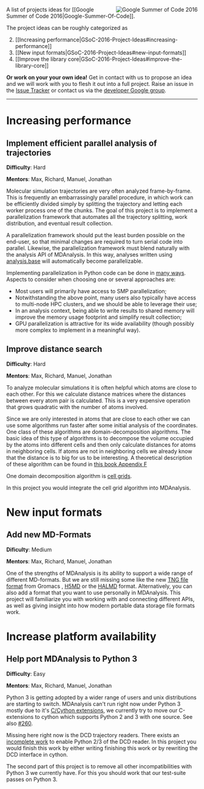 <img src="https://developers.google.com/open-source/gsoc/images/gsoc2016-sun-373x373.png" title="Google Summer of Code 2016" alt="Google Summer of Code 2016" align="right"/>
A list of projects ideas for [[Google Summer of Code 2016|Google-Summer-Of-Code]].

The project ideas can be roughly categorized as

2. [[Increasing performance|GSoC-2016-Project-Ideas#increasing-performance]]
3. [[New input formats|GSoC-2016-Project-Ideas#new-input-formats]]
6. [[Improve the library core|GSoC-2016-Project-Ideas#improve-the-library-core]]

**Or work on your your own idea!** Get in contact with us to propose an idea and we will work with you to flesh it out into a full project. Raise an issue in the [Issue Tracker](/MDAnalysis/mdanalysis/issues) or contact us via the [developer Google group](http://developers.mdanalysis.org).

------

# Increasing performance

## Implement efficient parallel analysis of trajectories 

**Difficulty**: Hard

**Mentors**: Max, Richard, Manuel, Jonathan

Molecular simulation trajectories are very often analyzed frame-by-frame. This is frequently an embarrassingly parallel procedure, in which work can be efficiently divided simply by splitting the trajectory and letting each worker process one of the chunks. The goal of this project is to implement a parallelization framework that automates all the trajectory splitting, work distribution, and eventual result collection.

A parallelization framework should put the least burden possible on the end-user, so that minimal changes are required to turn serial code into parallel. Likewise, the parallelization framework must blend naturally with the analysis API of MDAnalysis. In this way, analyses written using [analysis.base](https://github.com/MDAnalysis/mdanalysis/blob/5b6471d93a36581d06ec73a1a0bddc8a460d4213/package/MDAnalysis/analysis/base.py#L35) will automatically become parallelizable.

Implementing parallelization in Python code can be done in [many ways](https://wiki.python.org/moin/ParallelProcessing). Aspects to consider when choosing one or several approaches are:
- Most users will primarily have access to SMP parallelization;
- Notwithstanding the above point, many users also typically have access to multi-node HPC clusters, and we should be able to leverage their use;
- In an analysis context, being able to write results to shared memory will improve the memory usage footprint and simplify result collection;
- GPU parallelization is attractive for its wide availability (though possibly more complex to implement in a meaningful way).

## Improve distance search 

**Difficulty**: Hard

**Mentors**: Max, Richard, Manuel, Jonathan

To analyze molecular simulations it is often helpful which atoms are close to each other. For this we calculate distance matrices where the distances between every atom pair is calculated. This is a very expensive operation that grows quadratic with the number of atoms involved.

Since we are only interested in atoms that are close to each other we can use some algorithms run faster
after some initial analysis of the coordinates. One class of these algorithms are domain-decomposition algorithms. The basic idea of this type of algorithms is to decompose the volume occupied by the atoms into different cells and then only calculate distances for atoms in neighboring cells. If atoms are not in neighboring cells we already know that the distance is to big for us to be interesting. A theoretical description of these algorithm can be found in [this book Appendix F](http://www.amazon.de/Understanding-Molecular-Simulation-Applications-Computational/dp/0122673514%3FSubscriptionId%3DAKIAILSHYYTFIVPWUY6Q%26tag%3Dduckduckgo-ffnt-de-21%26linkCode%3Dxm2%26camp%3D2025%26creative%3D165953%26creativeASIN%3D0122673514)

One domain decomposition algorithm is [cell grids](https://github.com/richardjgowers/cellgrid).

In this project you would integrate the cell grid algorithm into MDAnalysis. 

# New input formats

## Add new MD-Formats

**Dificulty**: Medium

**Mentors**: Max, Richard, Manuel, Jonathan

One of the strengths of MDAnalysis is its ability to support a wide range of different MD-formats. But we are still missing some like the new [TNG file format](http://onlinelibrary.wiley.com/doi/10.1002/jcc.23495/abstract) from Gromacs , [H5MD](https://github.com/pdebuyl/pyh5md) or the [HALMD](http://halmd.org/) format. Alternatively, you can also add a format that you want to use personally in MDAnalysis.
This project will familiarize you with working with and connecting different APIs,
as well as giving insight into how modern portable data storage file formats work.


# Increase platform availability

## Help port MDAnalysis to Python 3

**Difficulty**: Easy

**Mentors**: Max, Richard, Manuel, Jonathan

Python 3 is getting adopted by a wider range of users and unix distributions are starting to switch.
MDAnalysis can't run right now under Python 3 mostly due to it's [C/Cython extensions](https://github.com/MDAnalysis/mdanalysis/wiki/List-of-extensions), we currently try to move our C-extensions to cython which supports Python 2 and 3 with one source. See also [#260](https://github.com/MDAnalysis/mdanalysis/issues/260).

Missing here right now is the DCD trajectory readers. There exists an [incomplete work](https://github.com/MDAnalysis/mdanalysis/pull/682) to enable Python 2/3 of the DCD reader. In this project you would finish this work by either writing finishing this work or by rewriting the DCD interface in cython.

The second part of this project is to remove all other incompatibilities with Python 3 we currently have. For this you should work that our test-suite passes on Python 3. 


